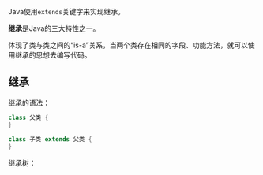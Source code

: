Java使用`extends`关键字来实现继承。

**继承**是Java的三大特性之一。

体现了类与类之间的“is-a”关系，当两个类存在相同的字段、功能方法，就可以使用继承的思想去编写代码。





## 继承

继承的语法：

```java
class 父类 {
}
 
class 子类 extends 父类 {
}
```







继承树：